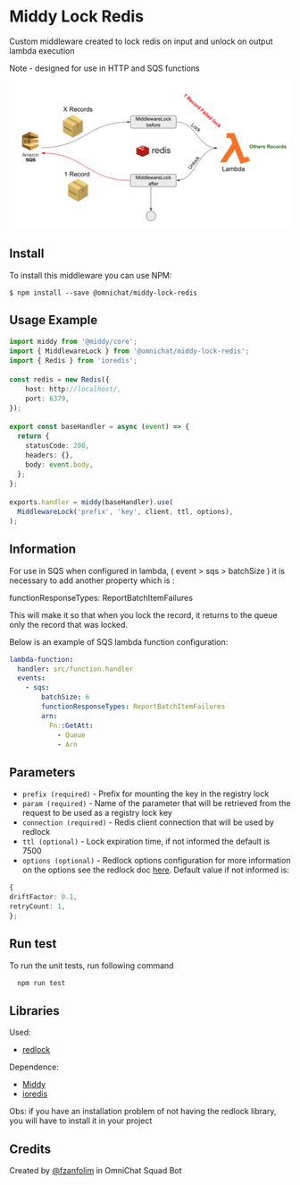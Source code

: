 # Middy Lock Redis

Custom middleware created to lock redis on input and unlock on output lambda execution

Note - designed for use in HTTP and SQS functions

![Fluxo](https://raw.githubusercontent.com/OmniChat/middy-lock-redis/main/image/fluxo2.png)

## Install

To install this middleware you can use NPM:

```ssh
$ npm install --save @omnichat/middy-lock-redis
```

## Usage Example

```typescript
import middy from '@middy/core';
import { MiddlewareLock } from '@omnichat/middy-lock-redis';
import { Redis } from 'ioredis';

const redis = new Redis({
    host: http://localhost/,
    port: 6379,
});

export const baseHandler = async (event) => {
  return {
    statusCode: 200,
    headers: {},
    body: event.body,
  };
};

exports.handler = middy(baseHandler).use(
  MiddlewareLock('prefix', 'key', client, ttl, options),
);
```

## Information

For use in SQS when configured in lambda, ( event > sqs > batchSize ) it is necessary to add another property which is :

functionResponseTypes: ReportBatchItemFailures

This will make it so that when you lock the record, it returns to the queue only the record that was locked.

Below is an example of SQS lambda function configuration:

```yaml
lambda-function:
  handler: src/function.handler
  events:
    - sqs:
        batchSize: 6
        functionResponseTypes: ReportBatchItemFailures
        arn:
          Fn::GetAtt:
            - Queue
            - Arn
```

## Parameters

- `prefix (required)` - Prefix for mounting the key in the registry lock
- `param (required)` - Name of the parameter that will be retrieved from the request to be used as a registry lock key
- `connection (required)` - Redis client connection that will be used by redlock
- `ttl (optional)` - Lock expiration time, if not informed the default is 7500
- `options (optional)` - Redlock options configuration for more information on the options see the redlock doc [here](https://github.com/mike-marcacci/node-redlock). Default value if not informed is:

```typescript
{
driftFactor: 0.1,
retryCount: 1,
};
```

## Run test

To run the unit tests, run following command

```bash
  npm run test
```

## Libraries

Used:

- [redlock](https://github.com/mike-marcacci/node-redlock)

Dependence:

- [Middy](https://github.com/middyjs/middy)
- [ioredis](https://github.com/luin/ioredis)

Obs: if you have an installation problem of not having the redlock library, you will have to install it in your project

## Credits

Created by [@fzanfolim](https://github.com/fzanfolim) in OmniChat Squad Bot
